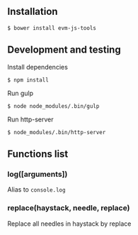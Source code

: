 ## Installation

```
$ bower install evm-js-tools
```

## Development and testing

Install dependencies

```
$ npm install
```

Run gulp

```
$ node node_modules/.bin/gulp
```

Run http-server

```
$ node_modules/.bin/http-server
```

## Functions list

### log([arguments])

Alias to `console.log`

### replace(haystack, needle, replace)

Replace all needles in haystack by replace